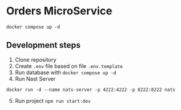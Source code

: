 # Orders MicroService

```
docker compose up -d
```

## Development steps

1. Clone repository
2. Create `.env` file based on file `.env.template`
3. Run database with `docker compose up -d`
4. Run Nast Server
```
docker run -d --name nats-server -p 4222:4222 -p 8222:8222 nats
```
5. Run project `npm run start:dev`